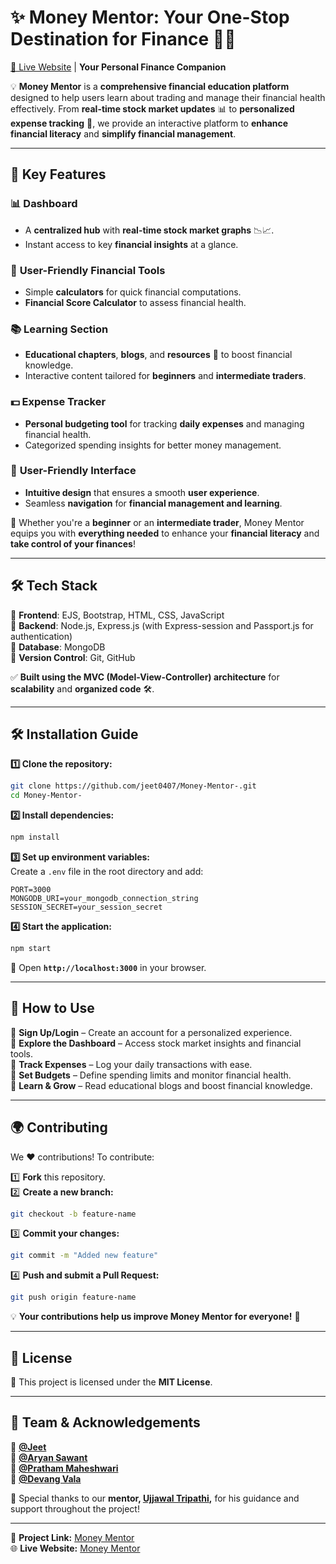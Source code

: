 # ✨ Money Mentor: Your One-Stop Destination for Finance 💼💡  
[🔗 Live Website](https://money-mentor-1.onrender.com/) | **Your Personal Finance Companion**  

💡 **Money Mentor** is a **comprehensive financial education platform** designed to help users learn about trading and manage their financial health effectively. From **real-time stock market updates** 📊 to **personalized expense tracking** 🧾, we provide an interactive platform to **enhance financial literacy** and **simplify financial management**.  

---

## 🌟 Key Features  

### 📊 **Dashboard**  
- A **centralized hub** with **real-time stock market graphs** 📉📈.  
- Instant access to key **financial insights** at a glance.  

### 🧮 **User-Friendly Financial Tools**  
- Simple **calculators** for quick financial computations.  
- **Financial Score Calculator** to assess financial health.  

### 📚 **Learning Section**  
- **Educational chapters**, **blogs**, and **resources** 📝 to boost financial knowledge.  
- Interactive content tailored for **beginners** and **intermediate traders**.  

### 💵 **Expense Tracker**  
- **Personal budgeting tool** for tracking **daily expenses** and managing financial health.  
- Categorized spending insights for better money management.  

### 🎨 **User-Friendly Interface**  
- **Intuitive design** that ensures a smooth **user experience**.  
- Seamless **navigation** for **financial management and learning**.  

🌟 Whether you're a **beginner** or an **intermediate trader**, Money Mentor equips you with **everything needed** to enhance your **financial literacy** and **take control of your finances**!  

---

## 🛠 Tech Stack  

🔹 **Frontend**: EJS, Bootstrap, HTML, CSS, JavaScript  
🔹 **Backend**: Node.js, Express.js (with Express-session and Passport.js for authentication)  
🔹 **Database**: MongoDB  
🔹 **Version Control**: Git, GitHub  

✅ **Built using the MVC (Model-View-Controller) architecture** for **scalability** and **organized code** 🛠.  

---

## 🛠️ Installation Guide  

**1️⃣ Clone the repository:**  
```bash
git clone https://github.com/jeet0407/Money-Mentor-.git
cd Money-Mentor-
```

**2️⃣ Install dependencies:**  
```bash
npm install
```

**3️⃣ Set up environment variables:**  
Create a `.env` file in the root directory and add:  
```env
PORT=3000
MONGODB_URI=your_mongodb_connection_string
SESSION_SECRET=your_session_secret
```

**4️⃣ Start the application:**  
```bash
npm start
```
🔗 Open **`http://localhost:3000`** in your browser.  

---

## 🎯 How to Use  

📌 **Sign Up/Login** – Create an account for a personalized experience.  
📌 **Explore the Dashboard** – Access stock market insights and financial tools.  
📌 **Track Expenses** – Log your daily transactions with ease.  
📌 **Set Budgets** – Define spending limits and monitor financial health.  
📌 **Learn & Grow** – Read educational blogs and boost financial knowledge.  

---

## 🌍 Contributing  

We ❤️ contributions! To contribute:  

1️⃣ **Fork** this repository.  
2️⃣ **Create a new branch:**  
```bash
git checkout -b feature-name
```
3️⃣ **Commit your changes:**  
```bash
git commit -m "Added new feature"
```
4️⃣ **Push and submit a Pull Request:**  
```bash
git push origin feature-name
```  

💡 **Your contributions help us improve Money Mentor for everyone!** 🚀  

---

## 📜 License  
📝 This project is licensed under the **MIT License**.  

---

## 👥 Team & Acknowledgements  

👤 **[@Jeet](https://github.com/jeet0407)**  
👤 **[@Aryan Sawant](https://github.com/aryanjsawant)**  
👤 **[@Pratham Maheshwari](https://github.com/Pratham597)**  
👤 **[@Devang Vala](https://github.com/devang-vala)**  

🚀 Special thanks to our **mentor, [Ujjawal Tripathi](#),** for his guidance and support throughout the project!  

---

📌 **Project Link:** [Money Mentor](https://github.com/jeet0407/Money-Mentor-)  
🌐 **Live Website:** [Money Mentor](https://money-mentor-1.onrender.com/)  
